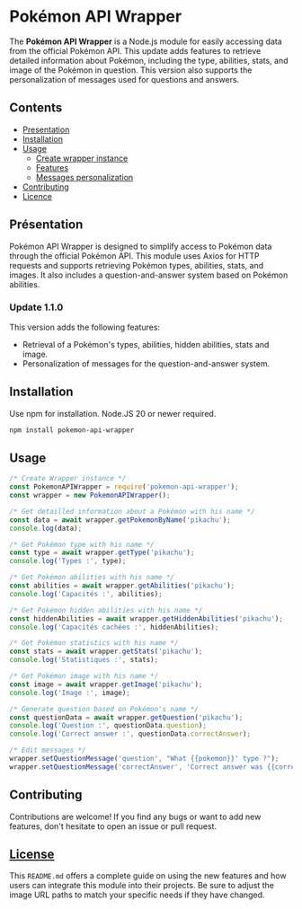 # Pokémon API Wrapper

The **Pokémon API Wrapper** is a Node.js module for easily accessing data from the official Pokémon API. This update adds features to retrieve detailed information about Pokémon, including the type, abilities, stats, and image of the Pokémon in question. This version also supports the personalization of messages used for questions and answers.
## Contents

- [Presentation](#presentation)
- [Installation](#installation)
- [Usage](#Usage)
    - [Create wrapper instance](#create-wrapper-instance)
    - [Features](#features)
    - [Messages personalization](#message-personnalization)
- [Contributing](#contributing)
- [Licence](#licence)

## Présentation

Pokémon API Wrapper is designed to simplify access to Pokémon data through the official Pokémon API. This module uses Axios for HTTP requests and supports retrieving Pokémon types, abilities, stats, and images. It also includes a question-and-answer system based on Pokémon abilities.
### Update 1.1.0

This version adds the following features:
- Retrieval of a Pokémon's types, abilities, hidden abilities, stats and image.
- Personalization of messages for the question-and-answer system.

## Installation

Use npm for installation.
Node.JS 20 or newer required.

```bash
npm install pokemon-api-wrapper
```

## Usage

```js
/* Create Wrapper instance */
const PokemonAPIWrapper = require('pokemon-api-wrapper');
const wrapper = new PokemonAPIWrapper();

/* Get detailled information about a Pokémon with his name */
const data = await wrapper.getPokemonByName('pikachu');
console.log(data);

/* Get Pokémon type with his name */
const type = await wrapper.getType('pikachu');
console.log('Types :', type);

/* Get Pokémon abilities with his name */
const abilities = await wrapper.getAbilities('pikachu');
console.log('Capacités :', abilities);

/* Get Pokémon hidden abilities with his name */
const hiddenAbilities = await wrapper.getHiddenAbilities('pikachu');
console.log('Capacités cachées :', hiddenAbilities);

/* Get Pokémon statistics with his name */
const stats = await wrapper.getStats('pikachu');
console.log('Statistiques :', stats);

/* Get Pokémon image with his name */
const image = await wrapper.getImage('pikachu');
console.log('Image :', image);

/* Generate question based on Pokémon's name */
const questionData = await wrapper.getQuestion('pikachu');
console.log('Question :', questionData.question);
console.log('Correct answer :', questionData.correctAnswer);

/* Edit messages */
wrapper.setQuestionMessage('question', "What {{pokemon}}' type ?");
wrapper.setQuestionMessage('correctAnswer', 'Correct answer was {{correctAnswer}}.');
```

## Contributing 

Contributions are welcome! If you find any bugs or want to add new features, don't hesitate to open an issue or pull request.

## [License](https://github.com/gonzyui/Pokemon-api-wrapper/blob/master/LICENSE)

This `README.md` offers a complete guide on using the new features and how users can integrate this module into their projects. Be sure to adjust the image URL paths to match your specific needs if they have changed.